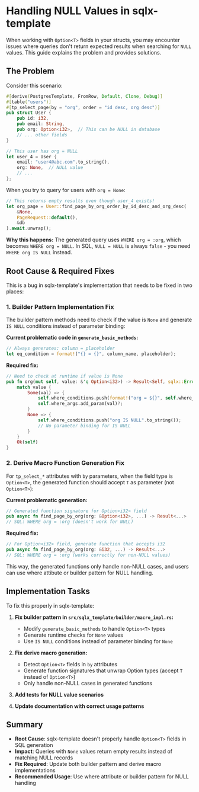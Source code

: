 # Handling NULL Values in sqlx-template

When working with `Option<T>` fields in your structs, you may encounter issues where queries don't return expected results when searching for `NULL` values. This guide explains the problem and provides solutions.

## The Problem

Consider this scenario:

```rust
#[derive(PostgresTemplate, FromRow, Default, Clone, Debug)]
#[table("users")]
#[tp_select_page(by = "org", order = "id desc, org desc")]
pub struct User {
    pub id: i32,
    pub email: String,
    pub org: Option<i32>,  // This can be NULL in database
    // ... other fields
}

// This user has org = NULL
let user_4 = User { 
    email: "user4@abc.com".to_string(),
    org: None,  // NULL value
    // ...
};
```

When you try to query for users with `org = None`:

```rust
// This returns empty results even though user_4 exists!
let org_page = User::find_page_by_org_order_by_id_desc_and_org_desc(
    &None, 
    PageRequest::default(), 
    &db
).await.unwrap();
```

**Why this happens:** The generated query uses `WHERE org = :org`, which becomes `WHERE org = NULL`. In SQL, `NULL = NULL` is always `false` - you need `WHERE org IS NULL` instead.

## Root Cause & Required Fixes

This is a bug in sqlx-template's implementation that needs to be fixed in two places:

### 1. Builder Pattern Implementation Fix

The builder pattern methods need to check if the value is `None` and generate `IS NULL` conditions instead of parameter binding:

**Current problematic code in `generate_basic_methods`:**
```rust
// Always generates: column = placeholder
let eq_condition = format!("{} = {}", column_name, placeholder);
```

**Required fix:**
```rust
// Need to check at runtime if value is None
pub fn org(mut self, value: &'q Option<i32>) -> Result<Self, sqlx::Error> {
    match value {
        Some(val) => {
            self.where_conditions.push(format!("org = ${}", self.where_args.len() + 1));
            self.where_args.add_param(val)?;
        }
        None => {
            self.where_conditions.push("org IS NULL".to_string());
            // No parameter binding for IS NULL
        }
    }
    Ok(self)
}
```

### 2. Derive Macro Function Generation Fix

For `tp_select_*` attributes with `by` parameters, when the field type is `Option<T>`, the generated function should accept `T` as parameter (not `Option<T>`):

**Current problematic generation:**
```rust
// Generated function signature for Option<i32> field
pub async fn find_page_by_org(org: &Option<i32>, ...) -> Result<...>
// SQL: WHERE org = :org (doesn't work for NULL)
```

**Required fix:**
```rust
// For Option<i32> field, generate function that accepts i32
pub async fn find_page_by_org(org: &i32, ...) -> Result<...>
// SQL: WHERE org = :org (works correctly for non-NULL values)
```

This way, the generated functions only handle non-NULL cases, and users can use where attibute or builder pattern for NULL handling.

## Implementation Tasks

To fix this properly in sqlx-template:

1. **Fix builder pattern in `src/sqlx_template/builder/macro_impl.rs`:**
   - Modify `generate_basic_methods` to handle `Option<T>` types
   - Generate runtime checks for `None` values
   - Use `IS NULL` conditions instead of parameter binding for `None`

2. **Fix derive macro generation:**
   - Detect `Option<T>` fields in `by` attributes
   - Generate function signatures that unwrap Option types (accept `T` instead of `Option<T>`)
   - Only handle non-NULL cases in generated functions

3. **Add tests for NULL value scenarios**

4. **Update documentation with correct usage patterns**

## Summary

- **Root Cause**: sqlx-template doesn't properly handle `Option<T>` fields in SQL generation
- **Impact**: Queries with `None` values return empty results instead of matching NULL records
- **Fix Required**: Update both builder pattern and derive macro implementations
- **Recommended Usage**: Use where attribute or builder pattern for NULL handling
